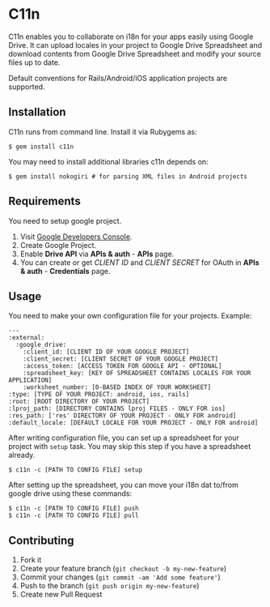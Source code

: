 # C11n

C11n enables you to collaborate on i18n for your apps easily using Google
Drive. It can upload locales in your project to Google Drive Spreadsheet and
download contents from Google Drive Spreadsheet and modify your source files
up to date.

Default conventions for Rails/Android/iOS application projects are supported.

## Installation

C11n runs from command line. Install it via Rubygems as:

    $ gem install c11n

You may need to install additional libraries c11n depends on:

    $ gem install nokogiri # for parsing XML files in Android projects

## Requirements

You need to setup google project.

1. Visit [Google Developers Console](https://console.developers.google.com).
2. Create Google Project.
3. Enable **Drive API** via **APIs & auth** - **APIs** page.
4. You can create or get *CLIENT ID* and *CLIENT SECRET* for OAuth in **APIs & auth** - **Credentials** page.

## Usage

You need to make your own configuration file for your projects. Example:

    ---
    :external:
      :google_drive:
        :client_id: [CLIENT ID OF YOUR GOOGLE PROJECT]
        :client_secret: [CLIENT SECRET OF YOUR GOOGLE PROJECT]
        :access_token: [ACCESS TOKEN FOR GOOGLE API - OPTIONAL]
        :spreadsheet_key: [KEY OF SPREADSHEET CONTAINS LOCALES FOR YOUR APPLICATION]
        :worksheet_number: [0-BASED INDEX OF YOUR WORKSHEET]
    :type: [TYPE OF YOUR PROJECT: android, ios, rails]
    :root: [ROOT DIRECTORY OF YOUR PROJECT]
    :lproj_path: [DIRECTORY CONTAINS lproj FILES - ONLY FOR ios]
    :res_path: ['res' DIRECTORY OF YOUR PROJECT - ONLY FOR android]
    :default_locale: [DEFAULT LOCALE FOR YOUR PROJECT - ONLY FOR android]

After writing configuration file, you can set up a spreadsheet for your project
with `setup` task. You may skip this step if you have a spreadsheet already.

    $ c11n -c [PATH TO CONFIG FILE] setup

After setting up the spreadsheet, you can move your i18n dat to/from google
drive using these commands:

    $ c11n -c [PATH TO CONFIG FILE] push
    $ c11n -c [PATH TO CONFIG FILE] pull

## Contributing

1. Fork it
2. Create your feature branch (`git checkout -b my-new-feature`)
3. Commit your changes (`git commit -am 'Add some feature'`)
4. Push to the branch (`git push origin my-new-feature`)
5. Create new Pull Request

